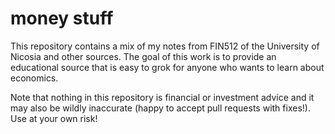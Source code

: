 # money stuff

This repository contains a mix of my notes from FIN512 of the University of Nicosia
and other sources. The goal of this work is to provide an educational source that is
easy to grok for anyone who wants to learn about economics.

Note that nothing in this repository is financial or investment advice and it may
also be wildly inaccurate (happy to accept pull requests with fixes!). Use at your
own risk!
